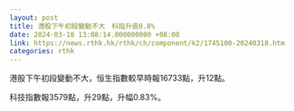 ```yaml
---
layout: post
title: 港股下午初段變動不大　科指升逾0.8%
date: 2024-03-18 13:08:14.000000000 +08:00
link: https://news.rthk.hk/rthk/ch/component/k2/1745100-20240318.htm
categories: rthk
---
```


港股下午初段變動不大，恒生指數較早時報16733點，升12點。

科技指數報3579點，升29點，升幅0.83%。
